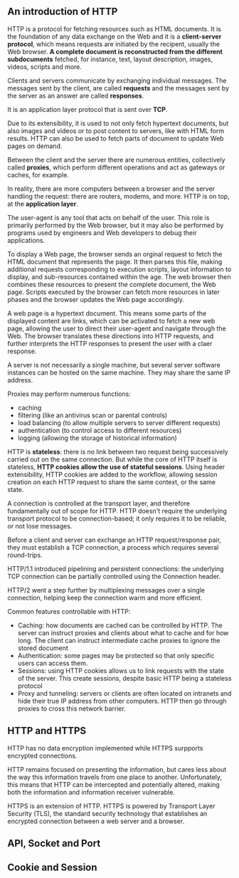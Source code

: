## An introduction of HTTP
HTTP is a protocol for fetching resources such as HTML documents.
It is the foundation of any data exchange on the Web and it is a **client-server protocol**, which means requests are initiated by the recipent,
usually the Web browser.
**A complete document is reconstructed from the different subdocuments** fetched,
for instance, text, layout description, images, videos, scripts and more.

Clients and servers communicate by exchanging individual messages.
The messages sent by the client, are called **requests** and the messages sent by the server as an answer are called **responses**.

It is an application layer protocol that is sent over **TCP**.

Due to its extensibility, it is used to not only fetch hypertext documents, but also images and videos or to post content to servers,
like with HTML form results.
HTTP can also be used to fetch parts of document to update Web pages on demand.

Between the client and the server there are numerous entities, collectively called **proxies**,
which perform different operations and act as gateways or caches, for example.

In reality, there are more computers between a browser and the server handling the request:
there are routers, modems, and more.
HTTP is on top, at the **application layer**.

The user-agent is any tool that acts on behalf of the user.
This role is primarily performed by the Web browser,
but it may also be performed by programs used by engineers and Web developers to debug their applications.

To display a Web page, the browser sends an orginal request to fetch the HTML document that represents the page.
It then parses this file, making additional requests corresponding to execution scripts, layout information to display,
and sub-resources contained within the age.
The web browser then combines these resources to present the complete document, the Web page.
Scripts executed by the browser can fetch more resources in later phases and the browser updates the Web page accordingly.

A web page is a hypertext document.
This means some parts of the displayed content are links, which can be activated to fetch a new web page,
allowing the user to direct their user-agent and navigate through the Web.
The browser translates these directions into HTTP requests, and further interprets the HTTP responses to present the user with a claer response.

A server is not necessarily a single machine, but several server software instances can be hosted on the same machine.
They may share the same IP address.

Proxies may perform numerous functions:
- caching
- filtering (like an antivirus scan or parental controls)
- load balancing (to allow multiple servers to server different requests)
- authentication (to control access to different resources)
- logging (allowing the storage of historical information)

HTTP is **stateless**: there is no link between two request being successively carried out on the same connection.
But while the core of HTTP itself is stateless, **HTTP cookies allow the use of stateful sessions**.
Using header extensibility, HTTP cookies are added to the workflow, allowing session creation on each HTTP request to share the same context, or the same state.

A connection is controlled at the transport layer, and therefore fundamentally out of scope for HTTP.
HTTP doesn't require the underlying transport protocol to be connection-based;
it only requires it to be reliable, or not lose messages.

Before a client and server can exchange an HTTP request/response pair, they must establish a TCP connection, a process which requires several round-trips.

HTTP/1.1 introduced pipelining and persistent connections:
the underlying TCP connection can be partially controlled using the Connection header.

HTTP/2 went a step further by multiplexing messages over a single connection, helping keep the connection warm and more efficient.

Common features controllable with HTTP:
- Caching: how documents are cached can be controlled by HTTP. The server can instruct proxies and clients about what to cache and for how long. The client can instruct intermediate cache proxies to ignore the stored document
- Authentication: some pages may be protected so that only specific users can access them.
- Sessions: using HTTP cookies allows us to link requests with the state of the server. This create sessions, despite basic HTTP being a stateless protocol
- Proxy and tunneling: servers or clients are often located on intranets and hide their true IP address from other computers. HTTP then go through proxies to cross this network barrier.

## HTTP and HTTPS
HTTP has no data encryption implemented while HTTPS surpports encrypted connections.

HTTP remains focused on presenting the information, but cares less about the way this information travels from one place to another.
Unfortunately, this means that HTTP can be intercepted and potentially altered, making both the information and information receiver vulnerable.

HTTPS is an extension of HTTP.
HTTPS is powered by Transport Layer Security (TLS), the standard security technology that establishes an encrypted connection between a web server and a browser.

## API, Socket and Port

## Cookie and Session
